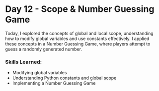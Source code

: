 # Day 12 - Scope & Number Guessing Game

Today, I explored the concepts of global and local scope, understanding how to modify global variables and use constants effectively. I applied these concepts in a Number Guessing Game, where players attempt to guess a randomly generated number.

### Skills Learned:

- Modifying global variables
- Understanding Python constants and global scope
- Implementing a Number Guessing Game
